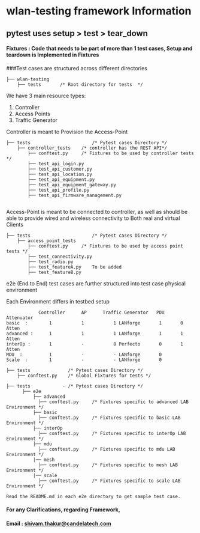 # wlan-testing framework Information

## pytest  uses setup > test > tear_down
#### Fixtures : Code that needs to be part of more than 1 test cases, Setup and teardown is Implemented in Fixtures


###Test cases are structured across different directories
```
├── wlan-testing                 
    ├── tests       /* Root directory for tests  */                
```


We have 3 main resource types:
1. Controller
2. Access Points
3. Traffic Generator



Controller is meant to Provision the Access-Point


```
├── tests                       /* Pytest cases Directory */
    ├── controller_tests    /* controller has the REST API*/
        ├── conftest.py     /* Fixtures to be used by controller tests */        
        ├── test_api_login.py
        ├── test_api_customer.py
        ├── test_api_location.py
        ├── test_api_equipment.py
        ├── test_api_equipment_gateway.py
        ├── test_api_profile.py
        ├── test_api_firmware_management.py 
               
```

Access-Point is meant to be connected to controller, as well as should be able to provide wired and wireless connectivity to Both real and virtual Clients
```
├── tests                       /* Pytest cases Directory */
    ├── access_point_tests            
        ├── conftest.py     /* Fixtures to be used by access point tests */
        ├── test_connectivity.py
        ├── test_radio.py
        ├── test_featureA.py    To be added 
        ├── test_featureB.py
```
e2e (End to End) test cases are further structured into test case physical environment

Each Environment differs in testbed setup

```
            Controller      AP      Traffic Generator   PDU     Attenuator
basic  :        1           1           1 LANforge       1       0 Atten
advanced :      1           1           1 LANforge       1       1 Atten
interOp :       1           -           8 Perfecto       0       1 Atten
MDU  :          1           -           - LANforge       0
Scale  :        1           -           - LANforge       0
```




```
├── tests              /* Pytest cases Directory */
    ├── conftest.py    /* Global Fixtures for tests */        
```



```
├── tests            - /* Pytest cases Directory */
      ├── e2e
          ├── advanced
            ├── conftest.py     /* Fixtures specific to advanced LAB Environment */
          ├── basic
            ├── conftest.py     /* Fixtures specific to basic LAB Environment */     
          ├── interOp
            ├── conftest.py     /* Fixtures specific to interOp LAB Environment */
          ├── mdu
            ├── conftest.py     /* Fixtures specific to mdu LAB Environment */
          |── mesh
            ├── conftest.py     /* Fixtures specific to mesh LAB Environment */
          |── scale
            ├── conftest.py     /* Fixtures specific to scale LAB Environment */

Read the README.md in each e2e directory to get sample test case.
```


#### For any Clarifications, regarding Framework, 
#### Email : shivam.thakur@candelatech.com




